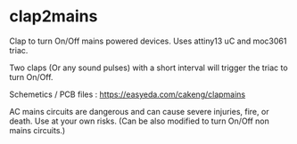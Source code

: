# clap2mains
Clap to turn On/Off mains powered devices. Uses attiny13 uC and moc3061 triac.

Two claps (Or any sound pulses) with a short interval will trigger the triac to turn On/Off.

Schemetics / PCB files : https://easyeda.com/cakeng/clapmains

AC mains circuits are dangerous and can cause severe injuries, fire, or death.
Use at your own risks.
(Can be also modified to turn On/Off non mains circuits.)
